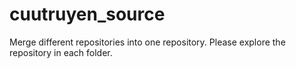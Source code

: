 # cuutruyen_source
Merge different repositories into one repository. Please explore the repository in each folder.
